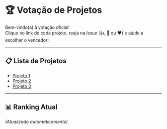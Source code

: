 # 🏆 Votação de Projetos

Bem-vindo(a) à votação oficial!  
Clique no link de cada projeto, reaja na *Issue* (👍, 🚀 ou ❤️) e ajude a escolher o vencedor!  

---

## 📋 Lista de Projetos
- [Projeto 1](https://github.com/SEU_USUARIO/SEU_REPOSITORIO/issues/1)
- [Projeto 2](https://github.com/SEU_USUARIO/SEU_REPOSITORIO/issues/2)
- [Projeto 3](https://github.com/SEU_USUARIO/SEU_REPOSITORIO/issues/3)

---

## 📊 Ranking Atual
*(Atualizado automaticamente)*

